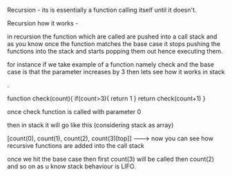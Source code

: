 Recursion - its is essentially a function calling itself until it doesn't.

Recursion how it works - 

in recursion the function which are called  are pushed into a call stack and as you know once the function matches the base case it stops pushing the functions into the stack and starts popping them out hence executing them.

for instance if we take example of a function namely check and the base case is that the parameter increases by 3 then lets see how it works in stack

. 

function check(count){
    if(count>3){
        return 1
    }
    return check(count+1) 
}

once check function is called with parameter 0

then in stack it will go like this (considering stack as array)

[count(0), count(1), count(2), count(3)[top]] ---> now you can see how recursive functions are added into the call stack

once we hit the base case then first count(3) will be called then count(2) and so on as u know stack behaviour is LIFO.
